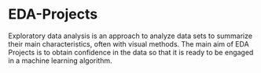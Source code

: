 # EDA-Projects
 Exploratory data analysis is an approach to analyze data sets to summarize their main characteristics, often with visual methods. The main aim of EDA Projects is to obtain confidence in the data so that it is ready to be engaged in a machine learning algorithm.  
